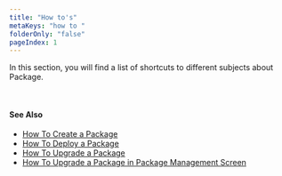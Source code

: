 ```yaml
---
title: "How to's"
metaKeys: "how to "
folderOnly: "false"
pageIndex: 1
---
```



In this section, you will find a list of shortcuts to different subjects about Package.

<br/>

#### See Also  

* [How To Create a Package](howto/create.md)
* [How To Deploy a Package](howto/deploy.md)
* [How To Upgrade a Package](howto/upgrade.md)
* [How To Upgrade a Package in Package Management Screen](howto/upgradepackmanagement.md)






